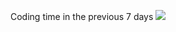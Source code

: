 Coding time in the previous 7 days
<a href="https://github.com/Testaustime/github-readme-testaustime">
  <img src="https://github-readme-testaustime.vercel.app/api/testaustime?username=harvia&theme=github_dark&layout=compact&range=7&langs_count=10" />
</a>
